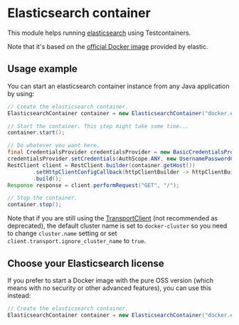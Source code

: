 # Elasticsearch container

This module helps running [elasticsearch](https://www.elastic.co/products/elasticsearch) using
Testcontainers.

Note that it's based on the [official Docker image](https://www.elastic.co/guide/en/elasticsearch/reference/6.3/docker.html) provided by elastic.

## Usage example

You can start an elasticsearch container instance from any Java application by using:

```java
// Create the elasticsearch container.
ElasticsearchContainer container = new ElasticsearchContainer("docker.elastic.co/elasticsearch/elasticsearch:6.4.1");

// Start the container. This step might take some time...
container.start();

// Do whatever you want here.
final CredentialsProvider credentialsProvider = new BasicCredentialsProvider();
credentialsProvider.setCredentials(AuthScope.ANY, new UsernamePasswordCredentials("elastic", "changeme"));
RestClient client = RestClient.builder(container.getHost())
        .setHttpClientConfigCallback(httpClientBuilder -> httpClientBuilder.setDefaultCredentialsProvider(credentialsProvider))
        .build();
Response response = client.performRequest("GET", "/");

// Stop the container.
container.stop();
```

Note that if you are still using the [TransportClient](https://www.elastic.co/guide/en/elasticsearch/client/java-api/6.3/transport-client.html)
(not recommended as deprecated), the default cluster name is set to `docker-cluster` so you need to change `cluster.name` setting
or set `client.transport.ignore_cluster_name` to `true`.

## Choose your Elasticsearch license

If you prefer to start a Docker image with the pure OSS version (which means with no security or
other advanced features), you can use this instead:

```java
// Create the elasticsearch container.
ElasticsearchContainer container = new ElasticsearchContainer("docker.elastic.co/elasticsearch/elasticsearch-oss:6.4.1");
```
